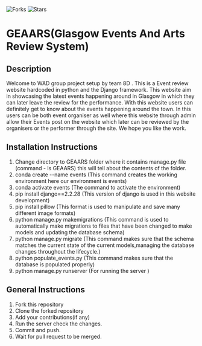 ![Forks](https://img.shields.io/badge/forks-0-blue)
![Stars](https://img.shields.io/badge/clone-6-yellow)

# GEAARS(Glasgow Events And Arts Review System)

## Description
Welcome to WAD group project setup by team 8D . This is a Event review website hardcoded in python and the Django framework. This website aim in showcasing the latest events happening around in Glasgow in which they can later leave the review for the performance. With this website users can definitely get to know about the events happening around the town. In this users can be both event organiser as well where this website through admin allow their Events post on the website which later can be reviewed by the organisers or the performer through the site. We hope you like the work.


## Installation Instructions
1. Change directory to GEAARS folder where it contains manage.py file (command - ls GEAARS) this will tell about the contents of the folder.
2. conda create --name events (This command creates the working environment here our environment is events)
3. conda activate events (The command to activate the environment)
4. pip install django==2.2.28  (This version of django is used in this website development) 
5. pip install pillow (This format is used to manipulate and save many different image formats)
6. python manage.py makemigrations (This command is used to automatically make migrations to files that have been changed to make models    and updating the database schema)
7. python manage.py migrate  (This command makes sure that the schema matches the current state of the current models,managing the          database changes throughout the lifecycle.)
8. python populate_events.py  (This command makes sure that the database is populated properly)
9. python manage.py runserver  (For running the server )


## General Instructions
1. Fork this repository
2. Clone the forked repository
3. Add your contributions(if any)
4. Run the server check the changes.
5. Commit and push.
6. Wait for pull request to be merged.
